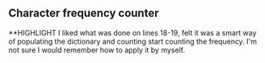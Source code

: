 ## Character frequency counter

**HIGHLIGHT
I liked what was done on lines 18-19, felt it was a smart way of populating the dictionary and counting start counting the frequency. I'm not sure I would remember how to apply it by myself.

